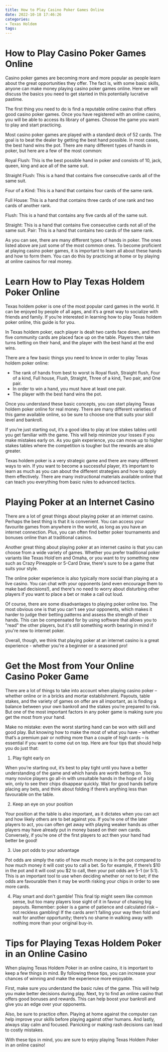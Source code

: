```yaml
---
title: How to Play Casino Poker Games Online 
date: 2022-10-18 17:46:26
categories:
- Texas Holdem
tags:
---
```



#  How to Play Casino Poker Games Online 

Casino poker games are becoming more and more popular as people learn about the great opportunities they offer. The fact is, with some basic skills, anyone can make money playing casino poker games online. Here we will discuss the basics you need to get started in this potentially lucrative pastime.

The first thing you need to do is find a reputable online casino that offers good casino poker games. Once you have registered with an online casino, you will be able to access its library of games. Choose the game you want to play and start practicing.

Most casino poker games are played with a standard deck of 52 cards. The goal is to beat the dealer by getting the best hand possible. In most cases, the best hand wins the pot. There are many different types of hands in poker, but here are a few of the most common: 

Royal Flush: This is the best possible hand in poker and consists of 10, jack, queen, king and ace all of the same suit. 

Straight Flush: This is a hand that contains five consecutive cards all of the same suit. 

Four of a Kind: This is a hand that contains four cards of the same rank. 

Full House: This is a hand that contains three cards of one rank and two cards of another rank. 

Flush: This is a hand that contains any five cards all of the same suit. 

Straight: This is a hand that contains five consecutive cards not all of the same suit. 
Pair: This is a hand that contains two cards of the same rank. 

As you can see, there are many different types of hands in poker. The ones listed above are just some of the most common ones. To become proficient at playing casino poker games, it is important to learn all about these hands and how to form them. You can do this by practicing at home or by playing at online casinos for real money.

#  Learn How to Play Texas Holdem Poker Online 

Texas holdem poker is one of the most popular card games in the world. It can be enjoyed by people of all ages, and it’s a great way to socialize with friends and family. If you’re interested in learning how to play Texas holdem poker online, this guide is for you.

In Texas holdem poker, each player is dealt two cards face down, and then five community cards are placed face up on the table. Players then take turns betting on their hand, and the player with the best hand at the end wins.

There are a few basic things you need to know in order to play Texas holdem poker online:

- The rank of hands from best to worst is Royal flush, Straight flush, Four of a kind, Full house, Flush, Straight, Three of a kind, Two pair, and One pair.
- In order to win a hand, you must have at least one pair.
- The player with the best hand wins the pot.

Once you understand these basic concepts, you can start playing Texas holdem poker online for real money. There are many different varieties of this game available online, so be sure to choose one that suits your skill level and bankroll.

If you’re just starting out, it’s a good idea to play at low stakes tables until you get familiar with the game. This will help minimize your losses if you make mistakes early on. As you gain experience, you can move up to higher stakes tables where the competition is tougher but the rewards are also greater.

Texas holdem poker is a very strategic game and there are many different ways to win. If you want to become a successful player, it’s important to learn as much as you can about the different strategies and how to apply them effectively. There are many instructional materials available online that can teach you everything from basic rules to advanced tactics.

#  Playing Poker at an Internet Casino 

There are a lot of great things about playing poker at an internet casino. Perhaps the best thing is that it is convenient. You can access your favourite games from anywhere in the world, as long as you have an internet connection. Plus, you can often find better poker tournaments and bonuses online than at traditional casinos.

Another great thing about playing poker at an internet casino is that you can choose from a wide variety of games. Whether you prefer traditional poker variants like Texas Hold'em and Omaha, or you want to try something new such as Crazy Pineapple or 5-Card Draw, there's sure to be a game that suits your style.

The online poker experience is also typically more social than playing at a live casino. You can chat with your opponents (and even encourage them to make bad decisions!), and there's no need to worry about disturbing other players if you want to place a bet or make a call out loud.

Of course, there are some disadvantages to playing poker online too. The most obvious one is that you can't see your opponents, which makes it harder to judge their betting patterns and assess the strength of their hands. This can be compensated for by using software that allows you to "read" the other players, but it's still something worth bearing in mind if you're new to internet poker.

Overall, though, we think that playing poker at an internet casino is a great experience - whether you're a beginner or a seasoned pro!

#  Get the Most from Your Online Casino Poker Game 

There are a lot of things to take into account when playing casino poker – whether online or in a bricks and mortar establishment. Payouts, table stakes, and the variety of games on offer are all important, as is finding a balance between your own bankroll and the stakes you’re prepared to risk. But one of the most important factors in any poker game is making sure you get the most from your hand.

Make no mistake: even the worst starting hand can be won with skill and good play. But knowing how to make the most of what you have – whether that’s a premium pair or nothing more than a couple of high cards – is essential if you want to come out on top. Here are four tips that should help you do just that:

1. Play tight early on

When you’re starting out, it’s best to play tight until you have a better understanding of the game and which hands are worth betting on. Too many novice players go all-in with unsuitable hands in the hope of a big win, only to see their chips disappear quickly. Wait for good hands before placing any bets, and think about folding if there’s anything less than favourable on the table.

2. Keep an eye on your position

Your position at the table is also important, as it dictates when you can act and how likely others are to bet against you. If you’re one of the later players to act, you can often get away with playing weaker hands as other players may have already put in money based on their own cards. Conversely, if you’re one of the first players to act then your hand had better be good!

3. Use pot odds to your advantage

Pot odds are simply the ratio of how much money is in the pot compared to how much money it will cost you to call a bet. So for example, if there’s $10 in the pot and it will cost you $2 to call, then your pot odds are 5-1 (or 5:1). This is an important tool to use when deciding whether or not to bet; if the odds are favourable then it may be worth risking your chips in order to see more cards.

4. Play smart and don't gamble!
This final tip might seem like common sense, but too many players lose sight of it in favour of chasing big payouts. Remember: poker is a game of patience and calculated risk – not reckless gambling! If the cards aren’t falling your way then fold and wait for another opportunity; there’s no shame in walking away with nothing more than your original buy-in.

#  Tips for Playing Texas Holdem Poker in an Online Casino

When playing Texas Holdem Poker in an online casino, it is important to keep a few things in mind. By following these tips, you can increase your chances of winning and make the experience more enjoyable.

First, make sure you understand the basic rules of the game. This will help you make better decisions during play. Next, try to find an online casino that offers good bonuses and rewards. This can help boost your bankroll and give you an edge over your opponents.

Also, be sure to practice often. Playing at home against the computer can help improve your skills before playing against other humans. And lastly, always stay calm and focused. Panicking or making rash decisions can lead to costly mistakes.

With these tips in mind, you are sure to enjoy playing Texas Holdem Poker in an online casino!